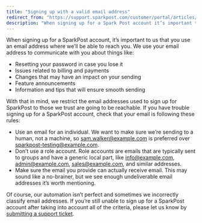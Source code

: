 ```yaml
---
title: "Signing up with a valid email address"
redirect_from: "https://support.sparkpost.com/customer/portal/articles/2778789-signing-up-with-a-valid-email-address"
description: "When signing up for a Spark Post account it’s important to us that you use an email address where we’ll be able to reach you We use your email address to communicate with you about things like Resetting your password in case you lose it Issues related to billing and..."
---
```


When signing up for a SparkPost account, it’s important to us that you use an email address where we’ll be able to reach you. We use your email address to communicate with you about things like: 

* Resetting your password in case you lose it
* Issues related to billing and payments
* Changes that may have an impact on your sending
* Feature announcements
* Information and tips that will ensure smooth sending

With that in mind, we restrict the email addresses used to sign up for SparkPost to those we trust are going to be reachable. If you have trouble signing up for a SparkPost account, check that your email is following these rules:

* Use an email for an individual. We want to make sure we’re sending to a human, not a machine, so sam.walker@example.com is preferred over sparkpost-testing@example.com.
* Don’t use a role account. Role accounts are emails that are typically sent to groups and have a generic local part, like info@example.com, admin@example.com, sales@example.com, and similar addresses.
* Make sure the email you provide can actually receive email. This may sound like a no-brainer, but we see enough undeliverable email addresses it’s worth mentioning.

Of course, our automation isn’t perfect and sometimes we incorrectly classify email addresses. If you’re still unable to sign up for a SparkPost account after taking into account all of the criteria, please let us know by [submitting a support ticket](https://support.sparkpost.com/customer/portal/emails/new).